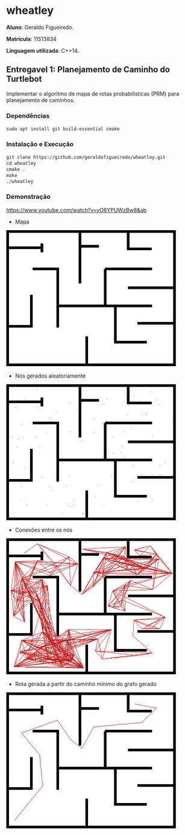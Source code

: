 # wheatley

**Aluno**: Geraldo Figueiredo.

**Matrícula**: 11513834

**Linguagem utilizada**: C++14.

## Entregavel 1: Planejamento de Caminho do Turtlebot

Implementar o algoritmo de mapa de rotas probabilisticas (PRM) para planejamento de caminhos.

### Dependências

    sudo apt install git build-essential cmake

### Instalação e Execução

    git clone https://github.com/geraldofigueiredo/wheatley.git
    cd wheatley
    cmake .
    make
    ./wheatley
    
### Demonstração

https://www.youtube.com/watch?v=yO6YPUWzBw8&ab

- Mapa
  
![Entrada](resources/map.png?raw=true "Entrada")
- Nós gerados aleatoriamente

![Entrada](resources/1-nodes.png?raw=true "Entrada")
- Conexões entre os nós

![Entrada](resources/2-nodesConnection.png?raw=true "Entrada")
- Rota gerada a partir do caminho mínimo do grafo gerado

![Saida](resources/3-route.png?raw=true "Saída")
